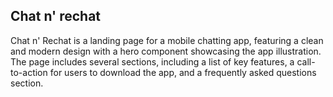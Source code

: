 ## Chat n' rechat

Chat n' Rechat is a landing page for a mobile chatting app, featuring a clean and modern design with a hero component showcasing the app illustration. The page includes several sections, including a list of key features, a call-to-action for users to download the app, and a frequently asked questions section.
